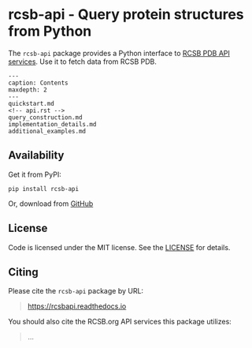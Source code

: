 # rcsb-api - Query protein structures from Python

The `rcsb-api` package provides a Python interface to [RCSB PDB API services](https://www.rcsb.org/docs/programmatic-access/web-services-overview). Use it to fetch data from RCSB PDB.

```{toctree}
---
caption: Contents
maxdepth: 2
---
quickstart.md
<!-- api.rst -->
query_construction.md
implementation_details.md
additional_examples.md
```

## Availability

Get it from PyPI:

    pip install rcsb-api

Or, download from [GitHub](https://github.com/rcsb/py-rcsb-api)

## License

Code is licensed under the MIT license. See the
[LICENSE](https://github.com/rcsb/py-rcsb-api/blob/master/LICENSE) for details.

## Citing

Please cite the `rcsb-api` package by URL:

> https://rcsbapi.readthedocs.io

You should also cite the RCSB.org API services this package utilizes:

> ...
